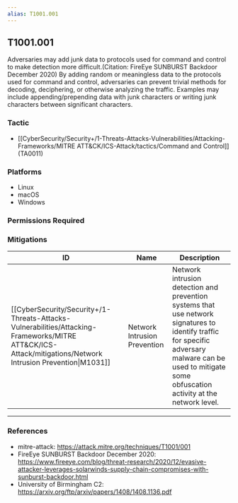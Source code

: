 ```yaml
---
alias: T1001.001
---
```


## T1001.001

Adversaries may add junk data to protocols used for command and control to make detection more difficult.(Citation: FireEye SUNBURST Backdoor December 2020) By adding random or meaningless data to the protocols used for command and control, adversaries can prevent trivial methods for decoding, deciphering, or otherwise analyzing the traffic. Examples may include appending/prepending data with junk characters or writing junk characters between significant characters. 


### Tactic
- [[CyberSecurity/Security+/1-Threats-Attacks-Vulnerabilities/Attacking-Frameworks/MITRE ATT&CK/ICS-Attack/tactics/Command and Control]] (TA0011)

### Platforms
- Linux
- macOS
- Windows

### Permissions Required

### Mitigations

| ID | Name | Description |
| --- | --- | --- |
| [[CyberSecurity/Security+/1-Threats-Attacks-Vulnerabilities/Attacking-Frameworks/MITRE ATT&CK/ICS-Attack/mitigations/Network Intrusion Prevention\|M1031]] | Network Intrusion Prevention | Network intrusion detection and prevention systems that use network signatures to identify traffic for specific adversary malware can be used to mitigate some obfuscation activity at the network level.  |


---
### References

- mitre-attack: https://attack.mitre.org/techniques/T1001/001
- FireEye SUNBURST Backdoor December 2020: https://www.fireeye.com/blog/threat-research/2020/12/evasive-attacker-leverages-solarwinds-supply-chain-compromises-with-sunburst-backdoor.html
- University of Birmingham C2: https://arxiv.org/ftp/arxiv/papers/1408/1408.1136.pdf
